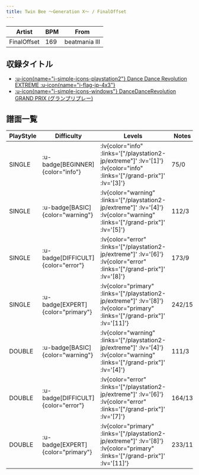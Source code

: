 ```yaml
---
title: Twin Bee ～Generation X～ / FinalOffset
---
```


|Artist|BPM|From|
|------|---|----|
|FinalOffset|169|beatmania III|

## 収録タイトル

- [ :u-icon{name="i-simple-icons-playstation2"} Dance Dance Revolution EXTREME :u-icon{name="i-flag-jp-4x3"} ](/playstation2-jp/extreme)
- [ :u-icon{name="i-simple-icons-windows"} DanceDanceRevolution GRAND PRIX (グランプリプレー)](/grand-prix)

## 譜面一覧

|PlayStyle|Difficulty|Levels|Notes|Movie|
|---------|----------|------|-----|-----|
|SINGLE| :u-badge[BEGINNER]{color="info"} | :lv{color="info" :links='["/playstation2-jp/extreme"]' :lv='[1]'}  :lv{color="info" :links='["/grand-prix"]' :lv='[3]'} |75/0||
|SINGLE| :u-badge[BASIC]{color="warning"} | :lv{color="warning" :links='["/playstation2-jp/extreme"]' :lv='[4]'}  :lv{color="warning" :links='["/grand-prix"]' :lv='[5]'} |112/3||
|SINGLE| :u-badge[DIFFICULT]{color="error"} | :lv{color="error" :links='["/playstation2-jp/extreme"]' :lv='[6]'}  :lv{color="error" :links='["/grand-prix"]' :lv='[8]'} |173/9||
|SINGLE| :u-badge[EXPERT]{color="primary"} | :lv{color="primary" :links='["/playstation2-jp/extreme"]' :lv='[8]'}  :lv{color="primary" :links='["/grand-prix"]' :lv='[11]'} |242/15||
|DOUBLE| :u-badge[BASIC]{color="warning"} | :lv{color="warning" :links='["/playstation2-jp/extreme"]' :lv='[4]'}  :lv{color="warning" :links='["/grand-prix"]' :lv='[4]'} |111/3||
|DOUBLE| :u-badge[DIFFICULT]{color="error"} | :lv{color="error" :links='["/playstation2-jp/extreme"]' :lv='[6]'}  :lv{color="error" :links='["/grand-prix"]' :lv='[7]'} |164/13||
|DOUBLE| :u-badge[EXPERT]{color="primary"} | :lv{color="primary" :links='["/playstation2-jp/extreme"]' :lv='[8]'}  :lv{color="primary" :links='["/grand-prix"]' :lv='[11]'} |233/11||
